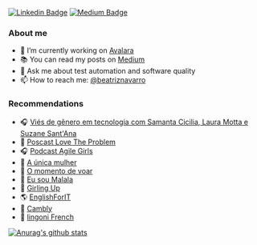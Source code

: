 
[![Linkedin Badge](https://img.shields.io/badge/-LinkedIn-blue?style=flat-square&logo=Linkedin&logoColor=white&link=https://www.linkedin.com/in/beatrizrodriguesnavarro/)](https://www.linkedin.com/in/beatrizrodriguesnavarro/)
[![Medium Badge](https://img.shields.io/badge/-@beatriznavarro-03a57a?style=flat-square&labelColor=000000&logo=Medium&link=https://medium.com/@beatriznavarro)](https://medium.com/@beatriznavarro)



### About me
- 🧡 I’m currently working on [Avalara](https://www.linkedin.com/company/avalara-brasil/)
- 📚 You can read my posts on [Medium](https://medium.com/@beatriznavarro)
- 💬 Ask me about test automation and software quality
- 📫 How to reach me: [@beatriznavarro](https://www.linkedin.com/in/beatrizrodriguesnavarro/)

### Recommendations
- 🎧 [Viés de gênero em tecnologia com Samanta Cicilia, Laura Motta e Suzane Sant'Ana](https://open.spotify.com/episode/1fT2guJ7XWTEiV0Z7Dkob1?si=235b2e7c6f2546d5)
- 🧡 [Poscast Love The Problem](https://open.spotify.com/show/06fPDUqQapNcfIE01IQHhE?si=220ab2bd72df400c)
- 🎧 [Podcast Agile Girls](https://open.spotify.com/show/51ZqIkkMabXMF93YUDQoLm?si=ec4f165668a34827)
- 📕 [A única mulher](https://www.amazon.com.br/%C3%BAnica-mulher-cientista-absolutamente-preparado/dp/6555350687)
- 📙 [O momento de voar](https://www.amazon.com.br/momento-voar-Melinda-Gates/dp/8543107490)
- 📒 [Eu sou Malala](https://www.amazon.com.br/Eu-sou-Malala-hist%C3%B3ria-defendeu/dp/8535923438)
- 📘 [Girling Up](https://www.amazon.com.br/Girling-Up-Strong-Smart-Spectacular/dp/0399548602)
- 🌎 [EnglishForIT](https://www.youtube.com/c/EnglishForIT)
- 💛 [Cambly](https://www.cambly.com/invite/METPMMKU?st=101022&sc=4)
- 💜 [lingoni French](https://www.youtube.com/c/lingoniFRENCH)

[![Anurag's github stats](https://github-readme-stats.vercel.app/api?username=beatriznavarro&show_icons=true&theme=dracula)](https://github.com/beatriznavarro)
<br/>
